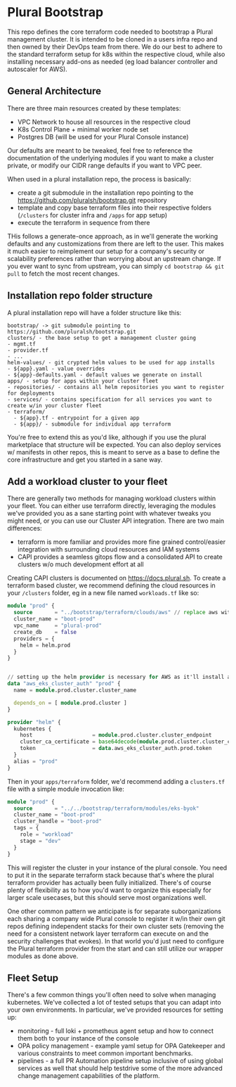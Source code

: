 # Plural Bootstrap

This repo defines the core terraform code needed to bootstrap a Plural management cluster.  It is intended to be cloned in a users infra repo and then owned by their DevOps team from there.  We do our best to adhere to the standard terraform setup for k8s within the respective cloud, while also installing necessary add-ons as needed (eg load balancer controller and autoscaler for AWS).

## General Architecture

There are three main resources created by these templates:

* VPC Network to house all resources in the respective cloud
* K8s Control Plane + minimal worker node set
* Postgres DB (will be used for your Plural Console instance)

Our defaults are meant to be tweaked, feel free to reference the documentation of the underlying modules if you want to make a cluster private, or modify our CIDR range defaults if you want to VPC peer.

When used in a plural installation repo, the process is basically:

* create a git submodule in the installation repo pointing to the https://github.com/pluralsh/bootstrap.git repository
* template and copy base terraform files into their respective folders (`/clusters` for cluster infra and `/apps` for app setup)
* execute the terraform in sequence from there

THis follows a generate-once approach, as in we'll generate the working defaults and any customizations from there are left to the user.  This makes it much easier to reimplement our setup for a company's security or scalability preferences rather than worrying about an upstream change.  If you ever want to sync from upstream, you can simply `cd bootstrap && git pull` to fetch the most recent changes.

## Installation repo folder structure

A plural installation repo will have a folder structure like this:

```
bootstrap/ -> git submodule pointing to https://github.com/pluralsh/bootstrap.git
clusters/ - the base setup to get a management cluster going
- mgmt.tf
- provider.tf
- ...
helm-values/ - git crypted helm values to be used for app installs
- ${app}.yaml - value overrides
- ${app}-defaults.yaml - default values we generate on install
apps/ - setup for apps within your cluster fleet
- repositories/ - contains all helm repositories you want to register for deployments
- services/ - contains specification for all services you want to create w/in your cluster fleet
- terraform/
  - ${app}.tf - entrypoint for a given app
  - ${app}/ - submodule for individual app terraform
```

You're free to extend this as you'd like, although if you use the plural marketplace that structure will be expected.  You can also deploy services w/ manifests in other repos, this is meant to serve as a base to define the core infrastructure and get you started in a sane way.


## Add a workload cluster to your fleet

There are generally two methods for managing workload clusters within your fleet.  You can either use terraform directly, leveraging the modules we've provided you as a sane starting point with whatever tweaks you might need, or you can use our Cluster API integration.  There are two main differences:

* terraform is more familiar and provides more fine grained control/easier integration with surrounding cloud resources and IAM systems
* CAPI provides a seamless gitops flow and a consolidated API to create clusters w/o much development effort at all

Creating CAPI clusters is documented on https://docs.plural.sh. To create a terraform based cluster, we recommend defining the cloud resources in your `/clusters` folder, eg in a new file named `workloads.tf` like so:

```tf
module "prod" {
  source       = "../bootstrap/terraform/clouds/aws" // replace aws with gcp/azure/etc for other clouds
  cluster_name = "boot-prod"
  vpc_name     = "plural-prod"
  create_db    = false
  providers = {
    helm = helm.prod
  }
}


// setting up the helm provider is necessary for AWS as it'll install a few core resources via helm by default, ignore for AKS/GKE
data "aws_eks_cluster_auth" "prod" {
  name = module.prod.cluster.cluster_name

  depends_on = [ module.prod.cluster ]
}

provider "helm" {
  kubernetes {
    host                   = module.prod.cluster.cluster_endpoint
    cluster_ca_certificate = base64decode(module.prod.cluster.cluster_certificate_authority_data)
    token                  = data.aws_eks_cluster_auth.prod.token
  }
  alias = "prod"
}
```

Then in your `apps/terraform` folder, we'd recommend adding a `clusters.tf` file with a simple module invocation like:

```tf
module "prod" {
  source       = "../../bootstrap/terraform/modules/eks-byok"
  cluster_name = "boot-prod"
  cluster_handle = "boot-prod"
  tags = {
    role = "workload"
    stage = "dev"
  }
}
```

This will register the cluster in your instance of the plural console.  You need to put it in the separate terraform stack because that's where the plural terraform provider has actually been fully initialized.  There's of course plenty of flexibility as to how you'd want to organize this especially for larger scale usecases, but this should serve most organizations well.  

One other common pattern we anticipate is for separate suborganizations each sharing a company wide Plural console to register it w/in their own git repos defining independent stacks for their own cluster sets (removing the need for a consistent network layer terraform can execute on and the security challenges that evokes).  In that world you'd just need to configure the Plural terraform provider from the start and can still utilize our wrapper modules as done above.


## Fleet Setup

There's a few common things you'll often need to solve when managing kubernetes.  We've collected a lot of tested setups that you can adapt into your own environments.  In particular, we've provided resources for setting up:

* monitoring - full loki + prometheus agent setup and how to connect them both to your instance of the console
* OPA policy management - example yaml setup for OPA Gatekeeper and various constraints to meet common important benchmarks.
* pipelines - a full PR Automation pipeline setup inclusive of using global services as well that should help testdrive some of the more advanced change management capabilities of the platform.